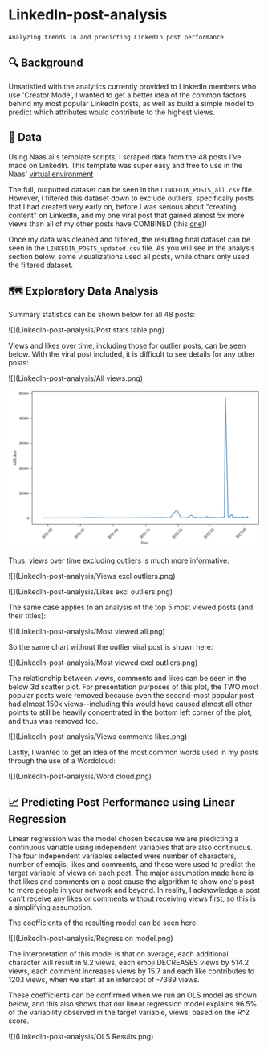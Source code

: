 # LinkedIn-post-analysis
```
Analyzing trends in and predicting LinkedIn post performance
```
## 🔍 Background
Unsatisfied with the analytics currently provided to LinkedIn members who use 'Creator Mode', I wanted to get a better idea of the common factors behind my most popular LinkedIn posts, as well as build a simple model to predict which attributes would contribute to the highest views.

## 🔢 Data
Using Naas.ai's template scripts, I scraped data from the 48 posts I've made on LinkedIn. This template was super easy and free to use in the Naas' [virtual environment](https://www.naas.ai)

The full, outputted dataset can be seen in the `LINKEDIN_POSTS_all.csv` file. However, I filtered this dataset down to exclude outliers, specifically posts that I had created very early on, before I was serious about "creating content" on LinkedIn, and my one viral post that gained almost 5x more views than all of my other posts have COMBINED (this [one]())!

Once my data was cleaned and filtered, the resulting final dataset can be seen in the `LINKEDIN_POSTS_updated.csv` file. As you will see in the analysis section below, some visualizations used all posts, while others only used the filtered dataset.

## 🗺 Exploratory Data Analysis
Summary statistics can be shown below for all 48 posts:

![](LinkedIn-post-analysis/Post stats table.png)

Views and likes over time, including those for outlier posts, can be seen below. With the viral post included, it is difficult to see details for any other posts:

![](LinkedIn-post-analysis/All views.png)

![](https://github.com/mhlieu/LinkedIn-post-analysis/blob/10f1cfba32c82719c950920c27fbe2a261a9d6a2/All%20likes.png)

Thus, views over time excluding outliers is much more informative:

![](LinkedIn-post-analysis/Views excl outliers.png)

![](LinkedIn-post-analysis/Likes excl outliers.png)

The same case applies to an analysis of the top 5 most viewed posts (and their titles):

![](LinkedIn-post-analysis/Most viewed all.png)

So the same chart without the outlier viral post is shown here:

![](LinkedIn-post-analysis/Most viewed excl outliers.png)

The relationship between views, comments and likes can be seen in the below 3d scatter plot. For presentation purposes of this plot, the TWO most popular posts were removed because even the second-most popular post had almost 150k views--including this would have caused almost all other points to still be heavily concentrated in the bottom left corner of the plot, and thus was removed too.

![](LinkedIn-post-analysis/Views comments likes.png)

Lastly, I wanted to get an idea of the most common words used in my posts through the use of a Wordcloud:

![](LinkedIn-post-analysis/Word cloud.png)

## 📈 Predicting Post Performance using Linear Regression
Linear regression was the model chosen because we are predicting a continuous variable using independent variables that are also continuous. The four independent variables selected were number of characters, number of emojis, likes and comments, and these were used to predict the target variable of views on each post. The major assumption made here is that likes and comments on a post cause the algorithm to show one's post to more people in your network and beyond. In reality, I acknowledge a post can't receive any likes or comments without receiving views first, so this is a simplifying assumption.

The coefficients of the resulting model can be seen here:

![](LinkedIn-post-analysis/Regression model.png)

The interpretation of this model is that on average, each additional character will result in 9.2 views, each emoji DECREASES views by 514.2 views, each comment increases views by 15.7 and each like contributes to 120.1 views, when we start at an intercept of -7389 views.

These coefficients can be confirmed when we run an OLS model as shown below, and this also shows that our linear regression model explains 96.5% of the variability observed in the target variable, views, based on the R^2 score.

![](LinkedIn-post-analysis/OLS Results.png)
